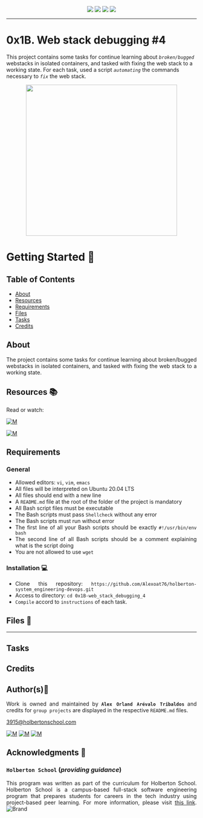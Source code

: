 <p align="center">
<img src="https://img.shields.io/badge/LINUX-darkgreen.svg"/>
<img src="https://img.shields.io/badge/Shell-ligthgreen.svg"/>
<img src="https://img.shields.io/badge/Emacs-purple.svg"/>
<img src="https://img.shields.io/badge/Markdown-black.svg"/><br>	
</p>

---
# 0x1B. Web stack debugging #4

This project contains some tasks for continue learning about *`broken/bugged`* webstacks in isolated containers, and tasked with fixing the web stack to a working state. For each task, used a script *`automating`* the commands necessary to *`fix`* the web stack.

<p align="center">
  <img width="400"  
        src="https://c.tenor.com/zKHDose_0kYAAAAM/code-debugging.gif"
  >
</p>

# Getting Started :running:	
<div style="text-align: justify">

## Table of Contents
* [About](#about)
* [Resources](#resources-books)
* [Requirements](#requirements)
* [Files](#files-file_folder)
* [Tasks](#tasks)
* [Credits](#credits)

## About
	
The project contains some tasks for continue learning about broken/bugged webstacks in isolated containers, and tasked with fixing the web stack to a working state.

## Resources :books:
Read or watch:
	
[![M](https://upload.wikimedia.org/wikipedia/commons/thumb/2/2f/Google_2015_logo.svg/80px-Google_2015_logo.svg.png)](https://www.google.com/search?q=ssh&oq=ssh&aqs=chrome..69i57j0i512l9.3283j0j15&sourceid=chrome&ie=UTF-8)

[![M](https://upload.wikimedia.org/wikipedia/commons/thumb/e/e1/Logo_of_YouTube_%282015-2017%29.svg/70px-Logo_of_YouTube_%282015-2017%29.svg.png)](https://www.youtube.com/results?search_query=ssh)

## Requirements
### General
- Allowed editors: `vi`, `vim`, `emacs` 
- All files will be interpreted on Ubuntu 20.04 LTS
- All files should end with a new line
- A `README.md` file at the root of the folder of the project is mandatory
- All Bash script files must be executable
- The Bash scripts must pass `Shellcheck` without any error
- The Bash scripts must run without error
- The first line of all your Bash scripts should be exactly `#!/usr/bin/env bash` 
- The second line of all Bash scripts should be a comment explaining what is the script doing
- You are not allowed to use `wget`
	
### Installation :computer:
	
- Clone this repository: `https://github.com/Alexoat76/holberton-system_engineering-devops.git`	
- Access to directory: `cd 0x1B-web_stack_debugging_4`
- `Compile` accord to `instructions` of each task.

## Files :file_folder:
		
---

## Tasks


## Credits

## Author(s):blue_book:

Work is owned and maintained by 
	**`Alex Orland Arévalo Tribaldos`**  and credits for `group projects` are displayed in the respective `README.md` files.

<3915@holbertonschool.com>
	
[![M](https://upload.wikimedia.org/wikipedia/commons/thumb/9/91/Octicons-mark-github.svg/25px-Octicons-mark-github.svg.png)](https://github.com/Alexoat76)
[![M](https://upload.wikimedia.org/wikipedia/fr/thumb/c/c8/Twitter_Bird.svg/25px-Twitter_Bird.svg.png)](https://twitter.com/aoarevalot)
[![M](https://upload.wikimedia.org/wikipedia/commons/thumb/c/ca/LinkedIn_logo_initials.png/25px-LinkedIn_logo_initials.png)](https://www.linkedin.com/in/Alexoat76/)

## Acknowledgments :mega: 

### **`Holberton School`** (*providing guidance*)
	
This program was written as part of the curriculum for Holberton School.
Holberton School is a campus-based full-stack software engineering program
that prepares students for careers in the tech industry using project-based
peer learning. For more information,  please visit [this link](https://www.holbertonschool.com/).
![Brand](https://assets.website-files.com/6105315644a26f77912a1ada/610540e8b4cd6969794fe673_Holberton_School_logo-04-04.svg)
